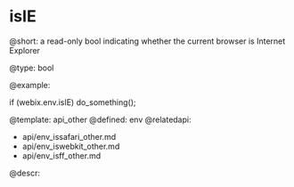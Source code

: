 isIE
=============


@short: a read-only bool indicating whether the current browser is Internet Explorer
	

@type: bool

@example:

if (webix.env.isIE)
	do_something();


@template:	api_other
@defined:	env	
@relatedapi:
- api/env_issafari_other.md
- api/env_iswebkit_other.md
- api/env_isff_other.md

@descr:


